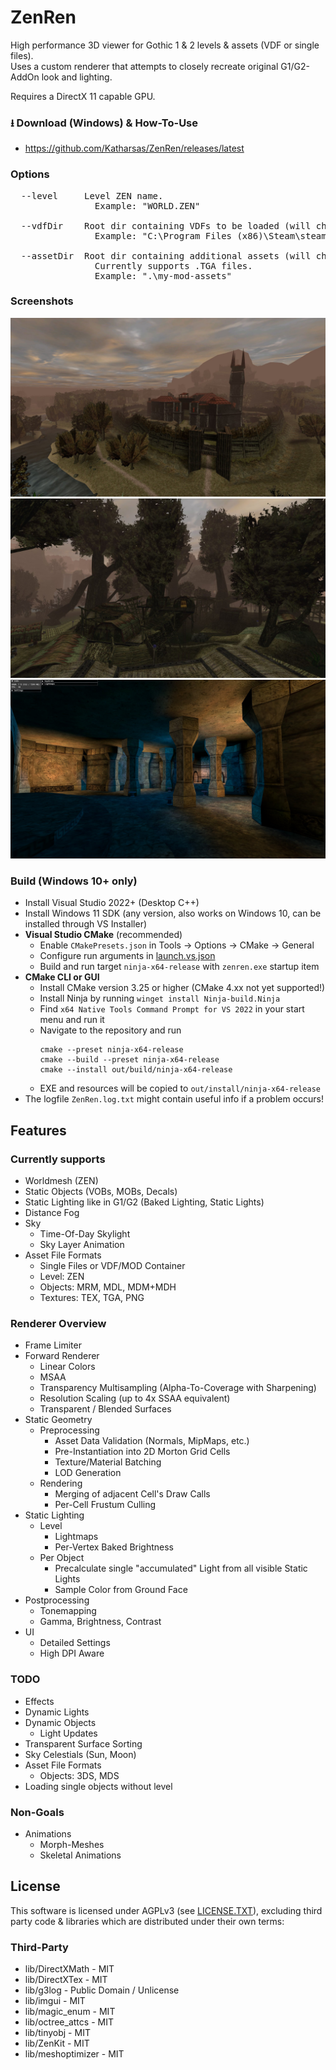 ﻿# ZenRen

High performance 3D viewer for Gothic 1 & 2 levels & assets (VDF or single files).
<br>Uses a custom renderer that attempts to closely recreate original G1/G2-AddOn look and lighting.

Requires a DirectX 11 capable GPU.

### ⭳ Download (Windows) & How-To-Use
- https://github.com/Katharsas/ZenRen/releases/latest

### Options
<pre>
  --level     Level ZEN name.
                Example: "WORLD.ZEN"
				 
  --vdfDir    Root dir containing VDFs to be loaded (will check all subfolders).
                Example: "C:\Program Files (x86)\Steam\steamapps\common\Gothic"
				 
  --assetDir  Root dir containing additional assets (will check all subfolders).
                Currently supports .TGA files.
                Example: ".\my-mod-assets"
</pre>

### Screenshots
![Oldcamp](Screenshots/oldcamp.jpg)
![Swampcamp](Screenshots/swampcamp.jpg)
![YBerions Temple](Screenshots/yberion_temple.jpg)

### Build (Windows 10+ only)
- Install Visual Studio 2022+ (Desktop C++)
- Install Windows 11 SDK (any version, also works on Windows 10, can be installed through VS Installer)
- **Visual Studio CMake** (recommended)
  - Enable `CMakePresets.json` in Tools -> Options -> CMake -> General
  - Configure run arguments in [launch.vs.json](launch.vs.json)
  - Build and run target `ninja-x64-release` with `zenren.exe` startup item
- **CMake CLI or GUI**
  - Install CMake version 3.25 or higher (CMake 4.xx not yet supported!)
  - Install Ninja by running `winget install Ninja-build.Ninja`
  - Find `x64 Native Tools Command Prompt for VS 2022` in your start menu and run it
  - Navigate to the repository and run
      ```
      cmake --preset ninja-x64-release
      cmake --build --preset ninja-x64-release
      cmake --install out/build/ninja-x64-release
      ```
  - EXE and resources will be copied to `out/install/ninja-x64-release`
- The logfile `ZenRen.log.txt` might contain useful info if a problem occurs!

## Features

### Currently supports
- Worldmesh (ZEN)
- Static Objects (VOBs, MOBs, Decals)
- Static Lighting like in G1/G2 (Baked Lighting, Static Lights)
- Distance Fog
- Sky
  - Time-Of-Day Skylight
  - Sky Layer Animation
- Asset File Formats
  - Single Files or VDF/MOD Container
  - Level: ZEN
  - Objects: MRM, MDL, MDM+MDH
  - Textures: TEX, TGA, PNG

### Renderer Overview
- Frame Limiter
- Forward Renderer
  - Linear Colors
  - MSAA
  - Transparency Multisampling (Alpha-To-Coverage with Sharpening)
  - Resolution Scaling (up to 4x SSAA equivalent)
  - Transparent / Blended Surfaces
- Static Geometry
  - Preprocessing
    - Asset Data Validation (Normals, MipMaps, etc.)
    - Pre-Instantiation into 2D Morton Grid Cells
    - Texture/Material Batching
    - LOD Generation
  - Rendering
    - Merging of adjacent Cell's Draw Calls
    - Per-Cell Frustum Culling
- Static Lighting
  - Level
    - Lightmaps
    - Per-Vertex Baked Brightness 
  - Per Object
    - Precalculate single "accumulated" Light from all visible Static Lights
    - Sample Color from Ground Face
- Postprocessing
  - Tonemapping
  - Gamma, Brightness, Contrast
- UI
  - Detailed Settings
  - High DPI Aware

### TODO
- Effects
- Dynamic Lights
- Dynamic Objects
  - Light Updates
- Transparent Surface Sorting
- Sky Celestials (Sun, Moon)
- Asset File Formats
  - Objects: 3DS, MDS
- Loading single objects without level

### Non-Goals
- Animations
  - Morph-Meshes
  - Skeletal Animations

## License

This software is licensed under AGPLv3 (see [LICENSE.TXT](LICENSE.TXT)), excluding third party code & libraries which are distributed under their own terms:

### Third-Party
- lib/DirectXMath - MIT
- lib/DirectXTex - MIT
- lib/g3log - Public Domain / Unlicense
- lib/imgui - MIT
- lib/magic_enum - MIT
- lib/octree_attcs - MIT
- lib/tinyobj - MIT
- lib/ZenKit - MIT
- lib/meshoptimizer - MIT
